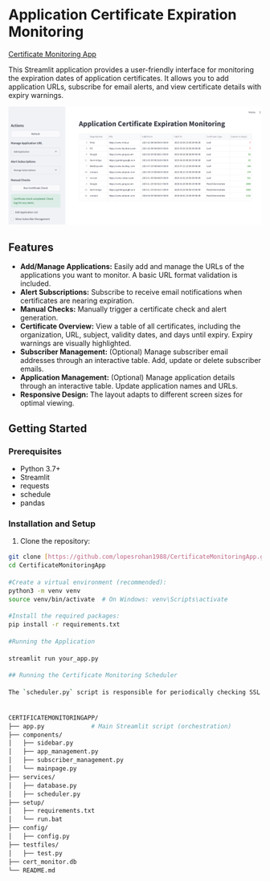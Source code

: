 # Application Certificate Expiration Monitoring

[Certificate Monitoring App](https://certificatemonitoringapp.streamlit.app/)

This Streamlit application provides a user-friendly interface for monitoring the expiration dates of application certificates. It allows you to add application URLs, subscribe for email alerts, and view certificate details with expiry warnings.

![Main Dashboard](images/home.png)

## Features

* **Add/Manage Applications:** Easily add and manage the URLs of the applications you want to monitor. A basic URL format validation is included.
* **Alert Subscriptions:** Subscribe to receive email notifications when certificates are nearing expiration.
* **Manual Checks:** Manually trigger a certificate check and alert generation.
* **Certificate Overview:** View a table of all certificates, including the organization, URL, subject, validity dates, and days until expiry. Expiry warnings are visually highlighted.
* **Subscriber Management:** (Optional) Manage subscriber email addresses through an interactive table. Add, update or delete subscriber emails.
* **Application Management:** (Optional) Manage application details through an interactive table. Update application names and URLs.
* **Responsive Design:** The layout adapts to different screen sizes for optimal viewing.

## Getting Started

### Prerequisites

* Python 3.7+
* Streamlit
* requests
* schedule
* pandas

### Installation and Setup

1. Clone the repository:

```bash
git clone [https://github.com/lopesrohan1988/CertificateMonitoringApp.git]
cd CertificateMonitoringApp

#Create a virtual environment (recommended):
python3 -m venv venv
source venv/bin/activate  # On Windows: venv\Scripts\activate

#Install the required packages:
pip install -r requirements.txt

#Running the Application

streamlit run your_app.py  

## Running the Certificate Monitoring Scheduler

The `scheduler.py` script is responsible for periodically checking SSL certificates and sending email alerts if any certificates are nearing expiration.


CERTIFICATEMONITORINGAPP/
├── app.py             # Main Streamlit script (orchestration)
├── components/      
│   ├── sidebar.py           
│   ├── app_management.py    
│   ├── subscriber_management.py
│   └── mainpage.py
├── services/         
│   ├── database.py  
│   ├── scheduler.py 
├── setup/            
│   ├── requirements.txt        
│   └── run.bat
├── config/            
│   ├── config.py       
├── testfiles/             
│   ├── test.py
├── cert_monitor.db    
└── README.md